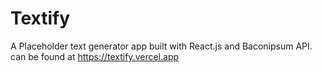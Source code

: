 # Textify

A Placeholder text generator app built with React.js and Baconipsum API. can be found at https://textify.vercel.app